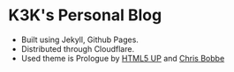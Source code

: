 # K3K's Personal Blog
-	Built using Jekyll, Github Pages.
- Distributed through Cloudflare.
-	Used theme is Prologue by [HTML5 UP](https://html5up.net/prologue) and [Chris Bobbe](https://chrisbobbe.github.io)
